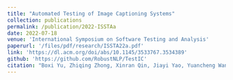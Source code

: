 ```yaml
---
title: "Automated Testing of Image Captioning Systems"
collection: publications
permalink: /publication/2022-ISSTAa
date: 2022-07-18
venue: 'International Symposium on Software Testing and Analysis'
paperurl: '/files/pdf/research/ISSTA22a.pdf'
link: 'https://dl.acm.org/doi/abs/10.1145/3533767.3534389'
github: 'https://github.com/RobustNLP/TestIC'
citation: "Boxi Yu, Zhiqing Zhong, Xinran Qin, Jiayi Yao, Yuancheng Wang, Pinjia He*. <br><i>ISSTA'22: International Symposium on Software Testing and Analysis</i>"
---
```

